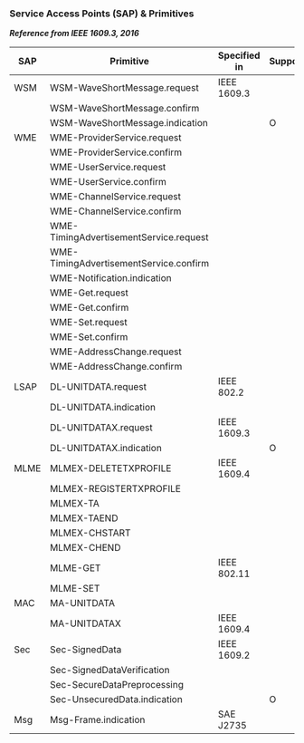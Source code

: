 ### Service Access Points (SAP) & Primitives

***Reference from IEEE 1609.3, 2016***

| SAP  | Primitive                              | Specified in | Support | LibV2X | Remarks   |
| ---- | -------------------------------------- | ------------ | ------- | ------ | --------- |
| WSM  | WSM-WaveShortMessage.request           | IEEE 1609.3  |         |        |           |
|      | WSM-WaveShortMessage.confirm           |              |         |        |           |
|      | WSM-WaveShortMessage.indication        |              | O       |        |           |
| WME  | WME-ProviderService.request            |              |         |        |           |
|      | WME-ProviderService.confirm            |              |         |        |           |
|      | WME-UserService.request                |              |         |        |           |
|      | WME-UserService.confirm                |              |         |        |           |
|      | WME-ChannelService.request             |              |         |        |           |
|      | WME-ChannelService.confirm             |              |         |        |           |
|      | WME-TimingAdvertisementService.request |              |         |        |           |
|      | WME-TimingAdvertisementService.confirm |              |         |        |           |
|      | WME-Notification.indication            |              |         |        |           |
|      | WME-Get.request                        |              |         |        |           |
|      | WME-Get.confirm                        |              |         |        |           |
|      | WME-Set.request                        |              |         |        |           |
|      | WME-Set.confirm                        |              |         |        |           |
|      | WME-AddressChange.request              |              |         |        |           |
|      | WME-AddressChange.confirm              |              |         |        |           |
| LSAP | DL-UNITDATA.request                    | IEEE 802.2   |         |        | IPv6      |
|      | DL-UNITDATA.indication                 |              |         |        | (0x86DD)  |
|      | DL-UNITDATAX.request                   | IEEE 1609.3  |         |        | WSMP      |
|      | DL-UNITDATAX.indication                |              | O       | O      | (0x88DC)  |
| MLME | MLMEX-DELETETXPROFILE                  | IEEE 1609.4  |         |        |           |
|      | MLMEX-REGISTERTXPROFILE                |              |         |        |           |
|      | MLMEX-TA                               |              |         |        |           |
|      | MLMEX-TAEND                            |              |         |        |           |
|      | MLMEX-CHSTART                          |              |         |        |           |
|      | MLMEX-CHEND                            |              |         |        |           |
|      | MLME-GET                               | IEEE 802.11  |         |        |           |
|      | MLME-SET                               |              |         |        |           |
| MAC  | MA-UNITDATA                            |              |         |        |           |
|      | MA-UNITDATAX                           | IEEE 1609.4  |         |        |           |
| Sec  | Sec-SignedData                         | IEEE 1609.2  |         |        |           |
|      | Sec-SignedDataVerification             |              |         |        |           |
|      | Sec-SecureDataPreprocessing            |              |         |        |           |
|      | Sec-UnsecuredData.indication           |              | O       | O      |           |
| Msg  | Msg-Frame.indication                   | SAE J2735    |         | O      |           |
